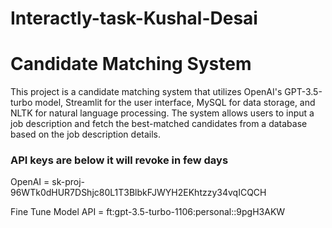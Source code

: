 # Interactly-task-Kushal-Desai
# Candidate Matching System

This project is a candidate matching system that utilizes OpenAI's GPT-3.5-turbo model, Streamlit for the user interface, MySQL for data storage, and NLTK for natural language processing. The system allows users to input a job description and fetch the best-matched candidates from a database based on the job description details.


### API keys are below it will revoke in few days

OpenAI = sk-proj-96WTk0dHUR7DShjc80L1T3BlbkFJWYH2EKhtzzy34vqICQCH



Fine Tune Model API = ft:gpt-3.5-turbo-1106:personal::9pgH3AKW
